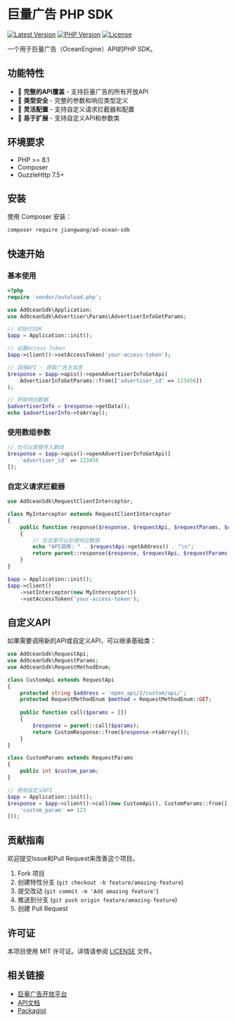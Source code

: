 # 巨量广告 PHP SDK

[![Latest Version](https://img.shields.io/packagist/v/jiangwang/ad-ocean-sdk.svg)](https://packagist.org/packages/jiangwang/ad-ocean-sdk)
[![PHP Version](https://img.shields.io/packagist/php-v/jiangwang/ad-ocean-sdk.svg)](https://packagist.org/packages/jiangwang/ad-ocean-sdk)
[![License](https://img.shields.io/packagist/l/jiangwang/ad-ocean-sdk.svg)](https://packagist.org/packages/jiangwang/ad-ocean-sdk)

一个用于巨量广告（OceanEngine）API的PHP SDK。

## 功能特性

- 🚀 **完整的API覆盖** - 支持巨量广告的所有开放API
- 🎯 **类型安全** - 完整的参数和响应类型定义
- 🔧 **灵活配置** - 支持自定义请求拦截器和配置
- 🧩 **易于扩展** - 支持自定义API和参数类

## 环境要求

- PHP >= 8.1
- Composer
- GuzzleHttp 7.5+

## 安装

使用 Composer 安装：

```bash
composer require jiangwang/ad-ocean-sdk
```

## 快速开始

### 基本使用

```php
<?php
require 'vendor/autoload.php';

use AdOceanSdk\Application;
use AdOceanSdk\Advertiser\Params\AdvertiserInfoGetParams;

// 初始化SDK
$app = Application::init();

// 设置Access Token
$app->client()->setAccessToken('your-access-token');

// 调用API - 获取广告主信息
$response = $app->apis()->openAdvertiserInfoGetApi(
    AdvertiserInfoGetParams::from(['advertiser_id' => 123456])
);

// 获取响应数据
$advertiserInfo = $response->getData();
echo $advertiserInfo->toArray();
```

### 使用数组参数

```php
// 也可以直接传入数组
$response = $app->apis()->openAdvertiserInfoGetApi([
    'advertiser_id' => 123456
]);
```

### 自定义请求拦截器

```php
use AdOceanSdk\RequestClientInterceptor;

class MyInterceptor extends RequestClientInterceptor
{
    public function response($response, $requestApi, $requestParams, $options)
    {
        // 在这里可以处理响应数据
        echo "API调用: " . $requestApi->getAddress() . "\n";
        return parent::response($response, $requestApi, $requestParams, $options);
    }
}

$app = Application::init();
$app->client()
    ->setInterceptor(new MyInterceptor())
    ->setAccessToken('your-access-token');
```

## 自定义API

如果需要调用新的API或自定义API，可以继承基础类：

```php
use AdOceanSdk\RequestApi;
use AdOceanSdk\RequestParams;
use AdOceanSdk\RequestMethodEnum;

class CustomApi extends RequestApi
{
    protected string $address = 'open_api/2/custom/api/';
    protected RequestMethodEnum $method = RequestMethodEnum::GET;
    
    public function call($params = [])
    {
        $response = parent::call($params);
        return CustomResponse::from($response->toArray());
    }
}

class CustomParams extends RequestParams
{
    public int $custom_param;
}

// 使用自定义API
$app = Application::init();
$response = $app->client()->call(new CustomApi(), CustomParams::from([
    'custom_param' => 123
]));
```
## 贡献指南

欢迎提交Issue和Pull Request来改善这个项目。

1. Fork 项目
2. 创建特性分支 (`git checkout -b feature/amazing-feature`)
3. 提交改动 (`git commit -m 'Add amazing feature'`)
4. 推送到分支 (`git push origin feature/amazing-feature`)
5. 创建 Pull Request

## 许可证

本项目使用 MIT 许可证。详情请参阅 [LICENSE](LICENSE) 文件。

## 相关链接

- [巨量广告开放平台](https://open.oceanengine.com/)
- [API文档](https://open.oceanengine.com/labels/7)
- [Packagist](https://packagist.org/packages/jiangwang/ad-ocean-sdk)
